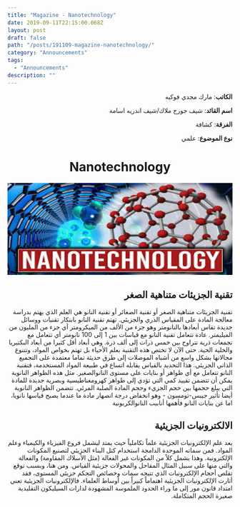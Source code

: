 ```yaml
---
title: "Magazine - Nanotechnology"
date: 2019-09-11T22:15:00.068Z
layout: post
draft: false
path: "/posts/191109-magazine-nanotechnology/"
category: "Announcements"
tags:
  - "Announcements"
description: ""
---
```


<div dir="rtl">


<strong>الكاتب</strong>: مارك مجدي فوكيه

<strong>اسم القائد</strong>: شيف جورج ملاك/شيف اندريه اسامة

<strong>الفرقة</strong>: كشافة

<strong>نوع الموضوع</strong>: علمي

</div>

<center><h1>Nanotechnology</h1></center>

![](pic.png)

<div dir="rtl">
<h2>تقنية الجزيئات متناهية الصغر</h2>

تقنية الجزيئات متناهية الصغر أو تقنية الصغائر أو تقنية النانو هي العلم الذي يهتم بدراسة معالجة المادة على المقياس الذري والجزيئي. تهتم تقنية النانو بابتكار تقنيات ووسائل جديدة تقاس أبعادها بالنانومتر وهو جزء من الألف من الميكرومتر أي جزء من المليون من الميليمتر. عادة تتعامل تقنية النانو مع قياسات بين 1 إلى 100 نانومتر أي تتعامل مع تجمعات ذرية تتراوح بين خمس ذرات إلى ألف ذرة. وهي أبعاد أقل كثيرا من أبعاد البكتيريا والخلية الحية. حتى الآن لا تختص هذه التقنية بعلم الأحياء بل تهتم بخواص المواد، وتتنوع مجالاتها بشكل واسع من أشباه الموصلات إلى طرق حديثة تماما معتمدة على التجميع الذاتي الجزيئي. هذا التحديد بالقياس يقابله اتساع في طبيعة المواد المستخدمة، فتقنية النانو تتعامل مع أي ظواهر أو بنايات على مستوى النانوالصغير. مثل هذه الظواهر النانوية يمكن أن تتضمن تقييد كمي التي تؤدي إلى ظواهر كهرومغناطيسية وبصرية جديدة للمادة التي يبلغ حجمها بين حجم الجزيء وحجم المادة الصلبة المرئي. تتضمن الظواهر النانوية أيضا تأثير جيبس-تومسون - وهو انخفاض درجة انصهار مادة ما عندما يصبح قياسها نانويا، اما عن بنايات النانو فأهمها أنابيب النانوالكربونية

<h2>الالكترونيات الجزيئية</h2>

يعد علم الإلكترونيات الجزيئية علماً تكاملياً حيث يمتد ليشمل فروع الفيزياء والكيمياء وعلم المواد. فمن سماته الموحدة الدامجة استخدام كتل البناء الجزيئي لتصنيع المكونات الإلكترونية. وهذا يشمل كلاً من المكونات غير الفعالة (مثل الأسلاك المقاومة) والفعالة والتي منها على سبيل المثال المقاحل والمحولات جزيئية القياس. ومن هنا، وبسبب توقع تقلص أحجام الإلكترونيات الذي تتيحه سمات وخصائص التحكم جزيئي المستوى، فقد أثارت الإلكترونيات الجزيئية اهتماماً كبيراً بين أوساط العلماء. فالإلكترونيات الجزيئية تعني امتداد قانون مور إلى ما وراء الحدود الملموسة المشهودة لدارات السيليكون التقليدية صغيرة الحجم المتكاملة.
</div>
